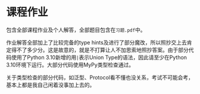 # 课程作业

包含全部课程作业及个人解答，全部题目包含在`习题.pdf`中。

作业解答全部加上了比较完备的type hints及进行了部分魔改，所以照抄交上去肯定得不了多少分。这是故意的，就是不打算让人不加思索地照抄答案。由于部分代码使用了Python 3.10新增的用`|`表示Union Type的语法，因此请至少在Python 3.10环境下运行。大部分代码使用MyPy类型检查通过。

关于类型检查的部分代码，如泛型、Protocol看不懂也没关系，考试不可能会考，基本上都是我自己闲着没事加上去的。
